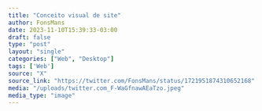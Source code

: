 ```yaml
---
title: "Conceito visual de site"
author: FonsMans
date: 2023-11-10T15:39:33-03:00
draft: false
type: "post"
layout: "single"
categories: ["Web", "Desktop"]
tags: ['Web']
source: "X"
source_link: "https://twitter.com/FonsMans/status/1721951874310652168"
media: "/uploads/twitter.com_F-WaGfnawAEaTzo.jpeg"
media_type: "image"
---
```


